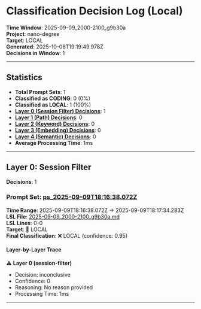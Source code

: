 # Classification Decision Log (Local)

**Time Window**: 2025-09-09_2000-2100_g9b30a<br>
**Project**: nano-degree<br>
**Target**: LOCAL<br>
**Generated**: 2025-10-06T19:19:49.978Z<br>
**Decisions in Window**: 1

---

## Statistics

- **Total Prompt Sets**: 1
- **Classified as CODING**: 0 (0%)
- **Classified as LOCAL**: 1 (100%)
- **[Layer 0 (Session Filter) Decisions](#layer-0-session-filter)**: 1
- **[Layer 1 (Path) Decisions](#layer-1-path)**: 0
- **[Layer 2 (Keyword) Decisions](#layer-2-keyword)**: 0
- **[Layer 3 (Embedding) Decisions](#layer-3-embedding)**: 0
- **[Layer 4 (Semantic) Decisions](#layer-4-semantic)**: 0
- **Average Processing Time**: 1ms

---

## Layer 0: Session Filter

**Decisions**: 1

### Prompt Set: [ps_2025-09-09T18:16:38.072Z](../../history/2025-09-09_2000-2100_g9b30a.md#ps_2025-09-09T18:16:38.072Z)

**Time Range**: 2025-09-09T18:16:38.072Z → 2025-09-09T18:17:34.283Z<br>
**LSL File**: [2025-09-09_2000-2100_g9b30a.md](../../history/2025-09-09_2000-2100_g9b30a.md#ps_2025-09-09T18:16:38.072Z)<br>
**LSL Lines**: 0-0<br>
**Target**: 📍 LOCAL<br>
**Final Classification**: ❌ LOCAL (confidence: 0.95)

#### Layer-by-Layer Trace

⚠️ **Layer 0 (session-filter)**
- Decision: inconclusive
- Confidence: 0
- Reasoning: No reason provided
- Processing Time: 1ms

---

